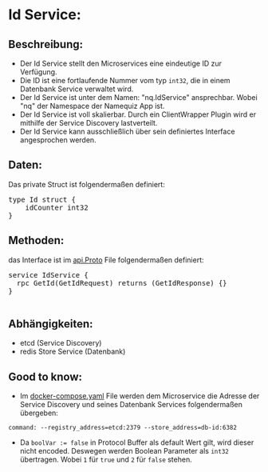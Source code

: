 # Id Service:

## Beschreibung:

+ Der Id Service stellt den Microservices eine eindeutige ID zur Verfügung.
+ Die ID ist eine fortlaufende Nummer vom typ `int32`, die in einem Datenbank Service verwaltet wird.
+ Der Id Service ist unter dem Namen: "nq.IdService" ansprechbar. Wobei "nq" der Namespace der Namequiz App ist.
+ Der Id Service ist voll skalierbar. Durch ein ClientWrapper Plugin wird er mithilfe der Service Discovery lastverteilt.
+ Der Id Service kann ausschließlich über sein definiertes Interface angesprochen werden.

## Daten:
Das private Struct ist folgendermaßen definiert:
<pre>
type Id struct {
	idCounter int32
}
</pre>

## Methoden:
das Interface ist im [api.Proto](../api/api.proto) File folgendermaßen definiert:

<pre>
service IdService {
  rpc GetId(GetIdRequest) returns (GetIdResponse) {}
}
 </pre>

## Abhängigkeiten:
- etcd (Service Discovery)
- redis Store Service (Datenbank)

## Good to know:

+ Im [docker-compose.yaml](../docker-compose.yaml) File werden dem Microservice die Adresse der Service Discovery und seines Datenbank Services folgendermaßen übergeben:

 `command: --registry_address=etcd:2379 --store_address=db-id:6382`

+ Da `boolVar := false` in Protocol Buffer als default Wert gilt, wird dieser nicht encoded. Deswegen werden Boolean Parameter als `int32` übertragen. Wobei `1` für `true` und `2` für `false` stehen.
